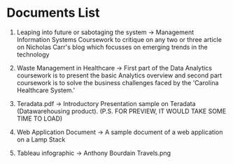 # Documents List
1. Leaping into future or sabotaging the system -> Management Information Systems Coursework to critique on any two or three article on Nicholas Carr's blog which focusses on emerging trends in the technology 

2. Waste Management in Healthcare -> First part of the Data Analytics coursework is to present the basic Analytics overview and second part  coursework is to solve the business challenges faced by the 'Carolina Healthcare System.'

3. Teradata.pdf -> Introductory Presentation sample on Teradata (Datawarehousing product). (P.S. FOR PREVIEW, IT WOULD TAKE SOME TIME TO LOAD) 

4. Web Application Document -> A sample document of a web application on a Lamp Stack

5. Tableau infographic -> Anthony Bourdain Travels.png
